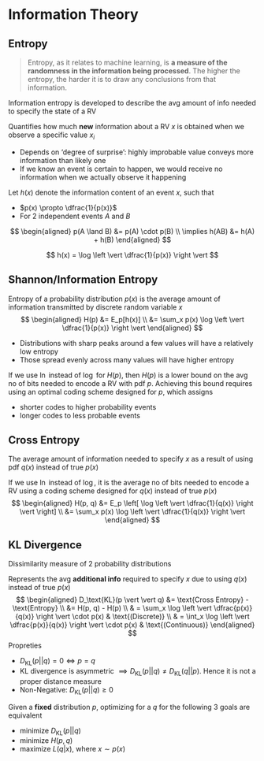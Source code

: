 # Information Theory

## Entropy

> Entropy, as it relates to machine learning, is **a measure of the randomness in the information being processed**. The higher the entropy, the harder it is to draw any conclusions from that information. 

Information entropy is developed to describe the avg amount of info needed to specify the state of a RV

Quantifies how much **new** information about a RV $x$ is obtained when we observe a specific value $x_i$

- Depends on ‘degree of surprise’: highly improbable value conveys more information than likely one
- If we know an event is certain to happen, we would receive no information when we actually observe it happening

Let $h(x)$ denote the information content of an event $x$, such that

- $p(x) \propto \dfrac{1}{p(x)}$
- For 2 independent events $A$ and $B$

$$
\begin{aligned}
p(A \land B) &= p(A) \cdot p(B) \\
\implies h(AB) &= h(A) + h(B)
\end{aligned}
$$

$$
h(x) = \log \left \vert \dfrac{1}{p(x)} \right \vert
$$

## Shannon/Information Entropy

Entropy of a probability distribution $p(x)$ is the average amount of information transmitted by discrete random variable $x$
$$
\begin{aligned}
H(p)
&= E_p[h(x)] \\
&= \sum_x p(x) \log \left \vert \dfrac{1}{p(x)} \right \vert
\end{aligned}
$$

- Distributions with sharp peaks around a few values will have a relatively low entropy
- Those spread evenly across many values will have higher entropy

If we use $\ln$ instead of $\log$ for $H(p)$, then $H(p)$ is a lower bound on the avg no of bits needed to encode a RV with pdf $p$. Achieving this bound requires using an optimal coding scheme designed for $p$, which assigns

- shorter codes to higher probability events
- longer codes to less probable events

## Cross Entropy

The average amount of information needed to specify $x$ as a result of using pdf $q(x)$ instead of true $p(x)$

If we use $\ln$ instead of $\log$, it is the average no of bits needed to encode a RV using a coding scheme designed for $q(x)$ instead of true $p(x)$
$$
\begin{aligned}
H(p, q)
&= E_p \left[ \log \left \vert \dfrac{1}{q(x)} \right \vert \right] \\
&= \sum_x p(x) \log \left \vert \dfrac{1}{q(x)} \right \vert
\end{aligned}
$$

## KL Divergence

Dissimilarity measure of 2 probability distributions

Represents the avg **additional info** required to
 specify $x$ due to using $q(x)$ instead of true $p(x)$
$$
\begin{aligned} 
D_\text{KL}(p \vert \vert q)
&= \text{Cross Entropy} - \text{Entropy} \\
&= H(p, q) - H(p) \\
& = \sum_x \log \left \vert \dfrac{p(x)}{q(x)} \right \vert \cdot p(x) & \text{(Discrete)} \\
& = \int_x \log \left \vert \dfrac{p(x)}{q(x)} \right \vert \cdot p(x) & \text{(Continuous)}
\end{aligned}
$$
Propreties

- $D_\text{KL}(p \vert \vert q) = 0 \iff p=q$
- KL divergence is asymmetric $\implies D_\text{KL}(p \vert \vert q) \ne D_\text{KL}(q \vert \vert p)$. Hence it is not a proper distance measure
- Non-Negative: $D_\text{KL}(p \vert \vert q) \ge 0$

Given a **fixed** distribution $p$, optimizing for a $q$ for the following 3 goals are equivalent

- minimize $D_\text{KL}(p \vert \vert q)$
- minimize $H(p, q)$
- maximize $L(q \vert x)$, where $x \sim p(x)$
